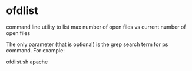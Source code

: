 ofdlist
=======

command line utility to list max number of open files vs current number of open files

The only parameter (that is optional) is the grep search term for ps command. For example:

ofdlist.sh apache

